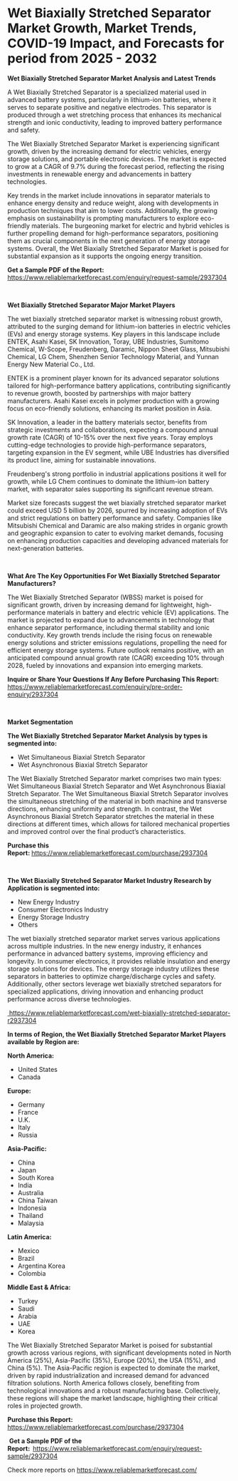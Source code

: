 <p><h1>Wet Biaxially Stretched Separator Market Growth, Market Trends, COVID-19 Impact, and Forecasts for period from 2025 - 2032</h1></p><p><strong>Wet Biaxially Stretched Separator Market Analysis and Latest Trends</strong></p>
<p><p>A Wet Biaxially Stretched Separator is a specialized material used in advanced battery systems, particularly in lithium-ion batteries, where it serves to separate positive and negative electrodes. This separator is produced through a wet stretching process that enhances its mechanical strength and ionic conductivity, leading to improved battery performance and safety. </p><p>The Wet Biaxially Stretched Separator Market is experiencing significant growth, driven by the increasing demand for electric vehicles, energy storage solutions, and portable electronic devices. The market is expected to grow at a CAGR of 9.7% during the forecast period, reflecting the rising investments in renewable energy and advancements in battery technologies. </p><p>Key trends in the market include innovations in separator materials to enhance energy density and reduce weight, along with developments in production techniques that aim to lower costs. Additionally, the growing emphasis on sustainability is prompting manufacturers to explore eco-friendly materials. The burgeoning market for electric and hybrid vehicles is further propelling demand for high-performance separators, positioning them as crucial components in the next generation of energy storage systems. Overall, the Wet Biaxially Stretched Separator Market is poised for substantial expansion as it supports the ongoing energy transition.</p></p>
<p><strong>Get a Sample PDF of the Report:&nbsp;</strong> <a href="https://www.reliablemarketforecast.com/enquiry/request-sample/2937304?utm_campaign=2450&utm_medium=2&utm_source=Github&utm_content=ia&utm_term=14032025&utm_id=wet-biaxially-stretched-separator">https://www.reliablemarketforecast.com/enquiry/request-sample/2937304</a></p>
<p>&nbsp;</p>
<p><strong>Wet Biaxially Stretched Separator Major Market Players</strong></p>
<p><p>The wet biaxially stretched separator market is witnessing robust growth, attributed to the surging demand for lithium-ion batteries in electric vehicles (EVs) and energy storage systems. Key players in this landscape include ENTEK, Asahi Kasei, SK Innovation, Toray, UBE Industries, Sumitomo Chemical, W-Scope, Freudenberg, Daramic, Nippon Sheet Glass, Mitsubishi Chemical, LG Chem, Shenzhen Senior Technology Material, and Yunnan Energy New Material Co., Ltd.</p><p>ENTEK is a prominent player known for its advanced separator solutions tailored for high-performance battery applications, contributing significantly to revenue growth, boosted by partnerships with major battery manufacturers. Asahi Kasei excels in polymer production with a growing focus on eco-friendly solutions, enhancing its market position in Asia.</p><p>SK Innovation, a leader in the battery materials sector, benefits from strategic investments and collaborations, expecting a compound annual growth rate (CAGR) of 10-15% over the next five years. Toray employs cutting-edge technologies to provide high-performance separators, targeting expansion in the EV segment, while UBE Industries has diversified its product line, aiming for sustainable innovations.</p><p>Freudenberg's strong portfolio in industrial applications positions it well for growth, while LG Chem continues to dominate the lithium-ion battery market, with separator sales supporting its significant revenue stream.</p><p>Market size forecasts suggest the wet biaxially stretched separator market could exceed USD 5 billion by 2026, spurred by increasing adoption of EVs and strict regulations on battery performance and safety. Companies like Mitsubishi Chemical and Daramic are also making strides in organic growth and geographic expansion to cater to evolving market demands, focusing on enhancing production capacities and developing advanced materials for next-generation batteries.</p></p>
<p>&nbsp;</p>
<p><strong>What Are The Key Opportunities For Wet Biaxially Stretched Separator Manufacturers?</strong></p>
<p><p>The Wet Biaxially Stretched Separator (WBSS) market is poised for significant growth, driven by increasing demand for lightweight, high-performance materials in battery and electric vehicle (EV) applications. The market is projected to expand due to advancements in technology that enhance separator performance, including thermal stability and ionic conductivity. Key growth trends include the rising focus on renewable energy solutions and stricter emissions regulations, propelling the need for efficient energy storage systems. Future outlook remains positive, with an anticipated compound annual growth rate (CAGR) exceeding 10% through 2028, fueled by innovations and expansion into emerging markets.</p></p>
<p><strong>Inquire or Share Your Questions If Any Before Purchasing This Report:</strong> <a href="https://www.reliablemarketforecast.com/enquiry/pre-order-enquiry/2937304?utm_campaign=2450&utm_medium=2&utm_source=Github&utm_content=ia&utm_term=14032025&utm_id=wet-biaxially-stretched-separator">https://www.reliablemarketforecast.com/enquiry/pre-order-enquiry/2937304</a></p>
<p>&nbsp;</p>
<p><strong>Market Segmentation</strong></p>
<p><strong>The Wet Biaxially Stretched Separator Market Analysis by types is segmented into:</strong></p>
<p><ul><li>Wet Simultaneous Biaxial Stretch Separator</li><li>Wet Asynchronous Biaxial Stretch Separator</li></ul></p>
<p><p>The Wet Biaxially Stretched Separator market comprises two main types: Wet Simultaneous Biaxial Stretch Separator and Wet Asynchronous Biaxial Stretch Separator. The Wet Simultaneous Biaxial Stretch Separator involves the simultaneous stretching of the material in both machine and transverse directions, enhancing uniformity and strength. In contrast, the Wet Asynchronous Biaxial Stretch Separator stretches the material in these directions at different times, which allows for tailored mechanical properties and improved control over the final product’s characteristics.</p></p>
<p><strong>Purchase this Report:&nbsp;</strong><a href="https://www.reliablemarketforecast.com/purchase/2937304?utm_campaign=2450&utm_medium=2&utm_source=Github&utm_content=ia&utm_term=14032025&utm_id=wet-biaxially-stretched-separator">https://www.reliablemarketforecast.com/purchase/2937304</a></p>
<p>&nbsp;</p>
<p><strong>The Wet Biaxially Stretched Separator Market Industry Research by Application is segmented into:</strong></p>
<p><ul><li>New Energy Industry</li><li>Consumer Electronics Industry</li><li>Energy Storage Industry</li><li>Others</li></ul></p>
<p><p>The wet biaxially stretched separator market serves various applications across multiple industries. In the new energy industry, it enhances performance in advanced battery systems, improving efficiency and longevity. In consumer electronics, it provides reliable insulation and energy storage solutions for devices. The energy storage industry utilizes these separators in batteries to optimize charge/discharge cycles and safety. Additionally, other sectors leverage wet biaxially stretched separators for specialized applications, driving innovation and enhancing product performance across diverse technologies.</p></p>
<p><a href="https://www.reliablemarketforecast.com/wet-biaxially-stretched-separator-r2937304?utm_campaign=2450&utm_medium=2&utm_source=Github&utm_content=ia&utm_term=14032025&utm_id=wet-biaxially-stretched-separator">&nbsp;https://www.reliablemarketforecast.com/wet-biaxially-stretched-separator-r2937304</a></p>
<p><strong>In terms of Region, the Wet Biaxially Stretched Separator Market Players available by Region are:</strong></p>
<p>
    <p> <strong> North America: </strong>
        <ul>
            <li>United States</li>
            <li>Canada</li>
        </ul>
        </p> 
    <p> <strong> Europe: </strong>
        <ul>
            <li>Germany</li>
            <li>France</li>
            <li>U.K.</li>
            <li>Italy</li>
            <li>Russia</li>
        </ul>
        </p> 
    <p> <strong> Asia-Pacific: </strong>
        <ul>
            <li>China</li>
            <li>Japan</li>
            <li>South Korea</li>
            <li>India</li>
            <li>Australia</li>
            <li>China Taiwan</li>
            <li>Indonesia</li>
            <li>Thailand</li>
            <li>Malaysia</li>
        </ul>
        </p> 
    <p> <strong> Latin America: </strong>
        <ul>
            <li>Mexico</li>
            <li>Brazil</li>
            <li>Argentina Korea</li>
            <li>Colombia</li>
        </ul>
        </p> 
    <p> <strong> Middle East & Africa: </strong>
        <ul>
            <li>Turkey</li>
            <li>Saudi</li>
            <li>Arabia</li>
            <li>UAE</li>
            <li>Korea</li>
        </ul>
    </p>
    </p>
<p><p>The Wet Biaxially Stretched Separator Market is poised for substantial growth across various regions, with significant developments noted in North America (25%), Asia-Pacific (35%), Europe (20%), the USA (15%), and China (5%). The Asia-Pacific region is expected to dominate the market, driven by rapid industrialization and increased demand for advanced filtration solutions. North America follows closely, benefiting from technological innovations and a robust manufacturing base. Collectively, these regions will shape the market landscape, highlighting their critical roles in projected growth.</p></p>
<p><strong>Purchase this Report: </strong><a href="https://www.reliablemarketforecast.com/purchase/2937304?utm_campaign=2450&utm_medium=2&utm_source=Github&utm_content=ia&utm_term=14032025&utm_id=wet-biaxially-stretched-separator">https://www.reliablemarketforecast.com/purchase/2937304</a></p>
<p>&nbsp;<strong>Get a Sample PDF of the Report:&nbsp;&nbsp;</strong><a href="https://www.reliablemarketforecast.com/enquiry/request-sample/2937304?utm_campaign=2450&utm_medium=2&utm_source=Github&utm_content=ia&utm_term=14032025&utm_id=wet-biaxially-stretched-separator">https://www.reliablemarketforecast.com/enquiry/request-sample/2937304</a></p>
<p><strong></strong></p>
<p>Check more reports on <a href="https://www.reliablemarketforecast.com/?utm_campaign=2450&utm_medium=2&utm_source=Github&utm_content=ia&utm_term=14032025&utm_id=wet-biaxially-stretched-separator">https://www.reliablemarketforecast.com/</a></p>